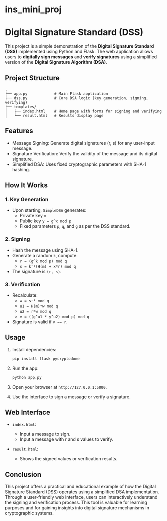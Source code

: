 # ins_mini_proj

# Digital Signature Standard (DSS)

This project is a simple demonstration of the **Digital Signature Standard (DSS)** implemented using Python and Flask. The web application allows users to **digitally sign messages** and **verify signatures** using a simplified version of the **Digital Signature Algorithm (DSA)**.

## Project Structure

```
.
├── app.py            # Main Flask application
├── dss.py            # Core DSA logic (key generation, signing, verifying)
├── templates/
│   ├── index.html    # Home page with forms for signing and verifying
│   └── result.html   # Results display page
```

## Features

- Message Signing: Generate digital signatures (r, s) for any user-input message.
- Signature Verification: Verify the validity of the message and its digital signature.
- Simplified DSA: Uses fixed cryptographic parameters with SHA-1 hashing.

## How It Works

### 1. Key Generation
- Upon starting, `SimpleDSA` generates:
  - Private key `x`
  - Public key `y = g^x mod p`
  - Fixed parameters `p`, `q`, and `g` as per the DSS standard.

### 2. Signing
- Hash the message using SHA-1.
- Generate a random `k`, compute:
  - `r = (g^k mod p) mod q`
  - `s = k⁻¹(H(m) + x*r) mod q`
- The signature is `(r, s)`.

### 3. Verification
- Recalculate:
  - `w = s⁻¹ mod q`
  - `u1 = H(m)*w mod q`
  - `u2 = r*w mod q`
  - `v = ((g^u1 * y^u2) mod p) mod q`
- Signature is valid if `v == r`.

## Usage

1. Install dependencies:
   ```bash
   pip install flask pycryptodome
   ```

2. Run the app:
   ```bash
   python app.py
   ```

3. Open your browser at `http://127.0.0.1:5000`.

4. Use the interface to sign a message or verify a signature.

## Web Interface

- `index.html`: 
  - Input a message to sign.
  - Input a message with r and s values to verify.

- `result.html`: 
  - Shows the signed values or verification results.

## Conclusion

This project offers a practical and educational example of how the Digital Signature Standard (DSS) operates using a simplified DSA implementation. Through a user-friendly web interface, users can interactively understand the signing and verification process. This tool is valuable for learning purposes and for gaining insights into digital signature mechanisms in cryptographic systems.


